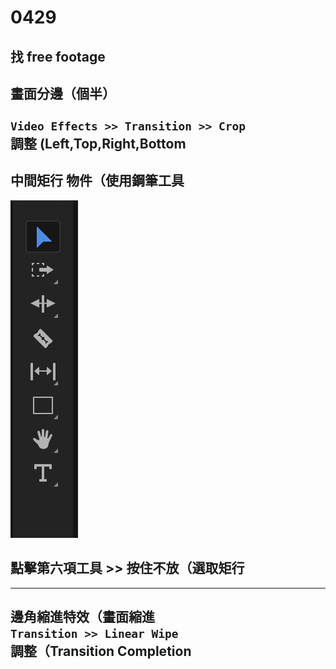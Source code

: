 # 0429
## 找 free footage
## 畫面分邊（個半）<br><br> `Video Effects >> Transition >> Crop` <br> 調整 (Left,Top,Right,Bottom
## 中間矩行 物件（使用鋼筆工具
![img](https://github.com/ChengHan16/Cs4high_4080E036/blob/master/image/截圖%202021-04-29%20下午2.22.58.png)
## 點擊第六項工具 >> 按住不放（選取矩行
___
## 邊角縮進特效（畫面縮進 <br> `Transition >> Linear Wipe` <br> 調整（Transition Completion
